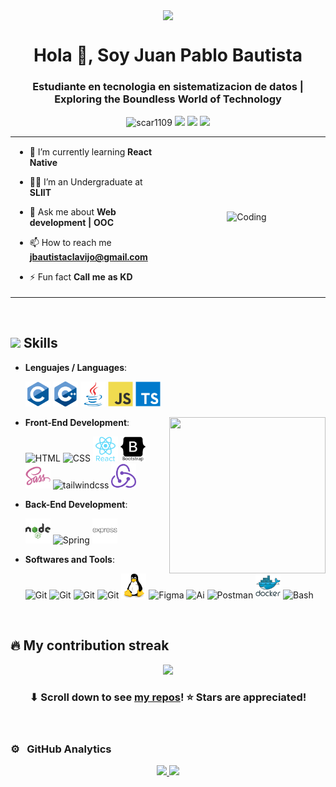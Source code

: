 
<!--
**JuanBau514/JuanBau514** is a ✨ _special_ ✨ repository because its `README.md` (this file) appears on your GitHub profile.

Here are some ideas to get you started:

- 🔭 I’m currently working on ...
- 🌱 I’m currently learning ...
- 👯 I’m looking to collaborate on ...
- 🤔 I’m looking for help with ...
- 💬 Ask me about ...
- 📫 How to reach me: ...
- 😄 Pronouns: ...
- ⚡ Fun fact: ...
-->

<p align="center"><picture align="center"><img align="center" src = "https://github.com/7oSkaaa/7oSkaaa/blob/main/Images/about_me.gif?raw=true" width = 50px></picture></p>
<h1 align="center">Hola 👋, Soy  Juan Pablo Bautista </h1>
<h3 align="center">Estudiante en tecnologia en sistematizacion de datos | Exploring the Boundless World of Technology</h3>
<p align="center">
  <img src="https://komarev.com/ghpvc/?username=scar1109&label=Profile%20views&color=0e75b6&style=flat" alt="scar1109" /> 
  <img src="https://img.shields.io/badge/Focus-Frontend%20Development-blue" />
  <img src="https://img.shields.io/badge/Languages-English-blue" /> 
  <img src="https://img.shields.io/badge/Languages-Spanish-blue" /> 

</p>


<table align="center">
<tr border="none">
<td width="50%" align="left">
  
- 🌱 I’m currently learning **React Native**

- 🧑‍🎓 I’m an Undergraduate at **SLIIT**

- 💬 Ask me about **Web development | OOC**

- 📫 How to reach me **jbautistaclavijo@gmail.com**
  
- ⚡ Fun fact **Call me as KD**

</td>
<td width="50%" align="center">

  <img align="center" alt="Coding" width="450" src="https://repository-images.githubusercontent.com/588181932/e36ec678-7984-4cdd-8e4c-a3932772ff8e">

  
  </td>
</tr>
</table>

<br>

## <img src="https://media2.giphy.com/media/QssGEmpkyEOhBCb7e1/giphy.gif?cid=ecf05e47a0n3gi1bfqntqmob8g9aid1oyj2wr3ds3mg700bl&rid=giphy.gif" width ="25"><b> Skills</b>

<p align="center">

- **Lenguajes / Languages**:
    
     <img src="https://raw.githubusercontent.com/devicons/devicon/master/icons/c/c-original.svg" width="40" height="40" />
     <img src="https://raw.githubusercontent.com/devicons/devicon/master/icons/cplusplus/cplusplus-original.svg" width="40" height="40" />
     <img src="https://raw.githubusercontent.com/devicons/devicon/master/icons/java/java-original.svg" width="40" height="40" />
     <img src="https://raw.githubusercontent.com/devicons/devicon/master/icons/javascript/javascript-original.svg" width="40" height="40" />
     <img src="https://raw.githubusercontent.com/devicons/devicon/master/icons/typescript/typescript-original.svg" width="40" height="40" />
<img align ="right" src = "https://pa1.aminoapps.com/6976/c78445afaae21ddb104598927f47d899ad57bda3r1-528-472_hq.gif" width="250" height="250">

  
- **Front-End Development**:

   <img src="https://user-images.githubusercontent.com/64439609/212556407-f122dc0e-901c-4df7-960f-29a3b52c5349.png" width="40" height="40" alt="HTML" />
   <img src="https://user-images.githubusercontent.com/64439609/212556203-47a51702-fec1-4275-bafb-6afdea15b092.png" width="40" height="40" alt="CSS" />
   <img src="https://raw.githubusercontent.com/devicons/devicon/master/icons/react/react-original-wordmark.svg" width="40" height="40" alt="React"/>
   <img src="https://raw.githubusercontent.com/devicons/devicon/master/icons/bootstrap/bootstrap-plain-wordmark.svg" width="40" height="40" alt="Bootstrap"/>
   <img src="https://raw.githubusercontent.com/devicons/devicon/master/icons/sass/sass-original.svg" width="40" height="40" alt="Sass"/>
   <img src="https://www.vectorlogo.zone/logos/tailwindcss/tailwindcss-icon.svg" width="40" height="40" alt="tailwindcss"/>
   <img src="https://raw.githubusercontent.com/devicons/devicon/master/icons/redux/redux-original.svg" width="40" height="40" alt="Redux"/>


- **Back-End Development**:

   <img src="https://raw.githubusercontent.com/devicons/devicon/master/icons/nodejs/nodejs-original-wordmark.svg" width="40" height="40" alt="Node.js" />
   <img src="https://www.vectorlogo.zone/logos/springio/springio-icon.svg" width="40" height="40" alt="Spring" />
   <img src="https://raw.githubusercontent.com/devicons/devicon/master/icons/express/express-original-wordmark.svg" width="40" height="40" alt="Express"/>

- **Softwares and Tools**:

    <img src="https://user-images.githubusercontent.com/64439609/212556685-de9a7c04-31b0-43b6-af39-7c82ac13b321.png" width="40" height="40" alt="Git"/>
    <img src="https://user-images.githubusercontent.com/64439609/212556741-81407849-82c8-4926-854f-820e8a644375.png" width="40" height="40" alt="Git"/>
    <img src="https://user-images.githubusercontent.com/64439609/212556816-5f39489d-6cee-4f1c-997f-4d30a391287c.png" width="40" height="40" alt="Git"/>
    <img src="https://user-images.githubusercontent.com/64439609/212556802-77a65ec1-aa71-4272-b603-1a57d1914678.png" width="40" height="40" alt="Git"/>
    <img src="https://raw.githubusercontent.com/devicons/devicon/master/icons/linux/linux-original.svg" width="40" height="40" alt="Linux"/>
    <img src="https://www.vectorlogo.zone/logos/figma/figma-icon.svg" width="40" height="40" alt="Figma"/>
    <img src="https://www.vectorlogo.zone/logos/adobe_illustrator/adobe_illustrator-icon.svg" width="40" height="40" alt="Ai"/>
    <img src="https://www.vectorlogo.zone/logos/getpostman/getpostman-icon.svg" width="40" height="40" alt="Postman"/>
    <img src="https://raw.githubusercontent.com/devicons/devicon/master/icons/docker/docker-original-wordmark.svg" width="40" height="40" alt="Docker"/>
    <img src="https://www.vectorlogo.zone/logos/gnu_bash/gnu_bash-icon.svg" width="40" height="40" alt="Bash"/>

<br>
</p>

## 🔥 My contribution streak

<p align="center">
  <a href="https://github.com/smir45/github-readme-streak-stats">
    <img src="https://github-readme-streak-stats.herokuapp.com/?user=smir45&ring=cbe494#version3"/>
  </a>
</p>

<h3 align="center">⬇ Scroll down to see <a href="https://github.com/smir45?tab=repositories">my repos</a>! ⭐ Stars are appreciated!</h3>

<br/>

### ⚙️ &nbsp; GitHub Analytics

<p align="center">
<a href="https://github.com/smir45">
  <img height="180em" src="https://github-readme-stats-eight-theta.vercel.app/api?username=smir45&show_icons=true&theme=vue-light&include_all_commits=true&count_private=true" />
  <img height="180em" src="https://github-readme-stats-eight-theta.vercel.app/api/top-langs/?username=smir45&layout=compact&exclude_lang=java+r&theme=vue-light" />
</a>
</p>

<div align="center">

